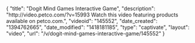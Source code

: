 {
    "title": "Dogit Mind Games Interactive Game",
    "description": "http:\/\/video.petco.com\/?v=15993 Watch this video featuring products available on petco.com.",
    "videoid": "145552",
    "date_created": "1394762665",
    "date_modified": "1418181185",
    "type": "captivate",
    "layout": "video",
    "url": "\/v\/dogit-mind-games-interactive-game\/145552"
}